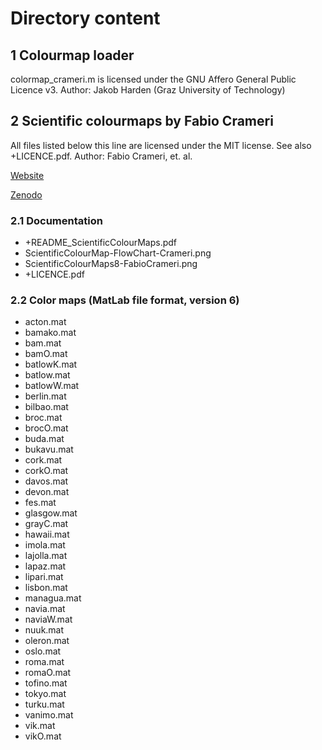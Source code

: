 # Directory content

## 1 Colourmap loader

colormap_crameri.m is licensed under the GNU Affero General Public Licence v3.
Author: Jakob Harden (Graz University of Technology)

## 2 Scientific colourmaps by Fabio Crameri

All files listed below this line are licensed under the MIT license. See also +LICENCE.pdf.
Author: Fabio Crameri, et. al.

[Website](https://www.fabiocrameri.ch/colourmaps/)

[Zenodo](https://zenodo.org/records/8409685)


### 2.1 Documentation

- +README\_ScientificColourMaps.pdf
- ScientificColourMap-FlowChart-Crameri.png
- ScientificColourMaps8-FabioCrameri.png
- +LICENCE.pdf


### 2.2 Color maps (MatLab file format, version 6)

- acton.mat
- bamako.mat
- bam.mat
- bamO.mat
- batlowK.mat
- batlow.mat
- batlowW.mat
- berlin.mat
- bilbao.mat
- broc.mat
- brocO.mat
- buda.mat
- bukavu.mat
- cork.mat
- corkO.mat
- davos.mat
- devon.mat
- fes.mat
- glasgow.mat
- grayC.mat
- hawaii.mat
- imola.mat
- lajolla.mat
- lapaz.mat
- lipari.mat
- lisbon.mat
- managua.mat
- navia.mat
- naviaW.mat
- nuuk.mat
- oleron.mat
- oslo.mat
- roma.mat
- romaO.mat
- tofino.mat
- tokyo.mat
- turku.mat
- vanimo.mat
- vik.mat
- vikO.mat

